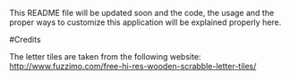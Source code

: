 This README file will be updated soon and the code, the usage and the proper ways to customize this application will be explained properly here.

#Credits

The letter tiles are taken from the following website:
http://www.fuzzimo.com/free-hi-res-wooden-scrabble-letter-tiles/